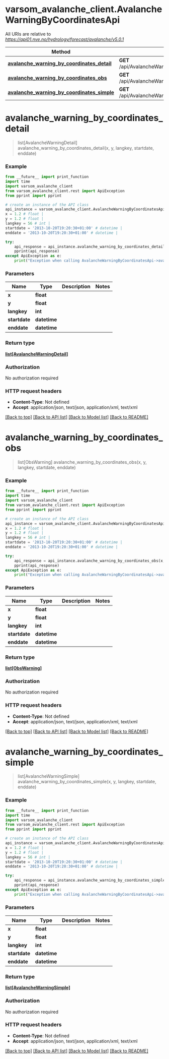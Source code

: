 # varsom_avalanche_client.AvalancheWarningByCoordinatesApi

All URIs are relative to *https://api01.nve.no/hydrology/forecast/avalanche/v5.0.1*

Method | HTTP request | Description
------------- | ------------- | -------------
[**avalanche_warning_by_coordinates_detail**](AvalancheWarningByCoordinatesApi.md#avalanche_warning_by_coordinates_detail) | **GET** /api/AvalancheWarningByCoordinates/Detail/{x}/{y}/{langkey}/{startdate}/{enddate} | 
[**avalanche_warning_by_coordinates_obs**](AvalancheWarningByCoordinatesApi.md#avalanche_warning_by_coordinates_obs) | **GET** /api/AvalancheWarningByCoordinates/Obs/{x}/{y}/{langkey}/{startdate}/{enddate} | 
[**avalanche_warning_by_coordinates_simple**](AvalancheWarningByCoordinatesApi.md#avalanche_warning_by_coordinates_simple) | **GET** /api/AvalancheWarningByCoordinates/Simple/{x}/{y}/{langkey}/{startdate}/{enddate} | 

# **avalanche_warning_by_coordinates_detail**
> list[AvalancheWarningDetail] avalanche_warning_by_coordinates_detail(x, y, langkey, startdate, enddate)



### Example
```python
from __future__ import print_function
import time
import varsom_avalanche_client
from varsom_avalanche_client.rest import ApiException
from pprint import pprint

# create an instance of the API class
api_instance = varsom_avalanche_client.AvalancheWarningByCoordinatesApi()
x = 1.2 # float | 
y = 1.2 # float | 
langkey = 56 # int | 
startdate = '2013-10-20T19:20:30+01:00' # datetime | 
enddate = '2013-10-20T19:20:30+01:00' # datetime | 

try:
    api_response = api_instance.avalanche_warning_by_coordinates_detail(x, y, langkey, startdate, enddate)
    pprint(api_response)
except ApiException as e:
    print("Exception when calling AvalancheWarningByCoordinatesApi->avalanche_warning_by_coordinates_detail: %s\n" % e)
```

### Parameters

Name | Type | Description  | Notes
------------- | ------------- | ------------- | -------------
 **x** | **float**|  | 
 **y** | **float**|  | 
 **langkey** | **int**|  | 
 **startdate** | **datetime**|  | 
 **enddate** | **datetime**|  | 

### Return type

[**list[AvalancheWarningDetail]**](AvalancheWarningDetail.md)

### Authorization

No authorization required

### HTTP request headers

 - **Content-Type**: Not defined
 - **Accept**: application/json, text/json, application/xml, text/xml

[[Back to top]](#) [[Back to API list]](../README.md#documentation-for-api-endpoints) [[Back to Model list]](../README.md#documentation-for-models) [[Back to README]](../README.md)

# **avalanche_warning_by_coordinates_obs**
> list[ObsWarning] avalanche_warning_by_coordinates_obs(x, y, langkey, startdate, enddate)



### Example
```python
from __future__ import print_function
import time
import varsom_avalanche_client
from varsom_avalanche_client.rest import ApiException
from pprint import pprint

# create an instance of the API class
api_instance = varsom_avalanche_client.AvalancheWarningByCoordinatesApi()
x = 1.2 # float | 
y = 1.2 # float | 
langkey = 56 # int | 
startdate = '2013-10-20T19:20:30+01:00' # datetime | 
enddate = '2013-10-20T19:20:30+01:00' # datetime | 

try:
    api_response = api_instance.avalanche_warning_by_coordinates_obs(x, y, langkey, startdate, enddate)
    pprint(api_response)
except ApiException as e:
    print("Exception when calling AvalancheWarningByCoordinatesApi->avalanche_warning_by_coordinates_obs: %s\n" % e)
```

### Parameters

Name | Type | Description  | Notes
------------- | ------------- | ------------- | -------------
 **x** | **float**|  | 
 **y** | **float**|  | 
 **langkey** | **int**|  | 
 **startdate** | **datetime**|  | 
 **enddate** | **datetime**|  | 

### Return type

[**list[ObsWarning]**](ObsWarning.md)

### Authorization

No authorization required

### HTTP request headers

 - **Content-Type**: Not defined
 - **Accept**: application/json, text/json, application/xml, text/xml

[[Back to top]](#) [[Back to API list]](../README.md#documentation-for-api-endpoints) [[Back to Model list]](../README.md#documentation-for-models) [[Back to README]](../README.md)

# **avalanche_warning_by_coordinates_simple**
> list[AvalancheWarningSimple] avalanche_warning_by_coordinates_simple(x, y, langkey, startdate, enddate)



### Example
```python
from __future__ import print_function
import time
import varsom_avalanche_client
from varsom_avalanche_client.rest import ApiException
from pprint import pprint

# create an instance of the API class
api_instance = varsom_avalanche_client.AvalancheWarningByCoordinatesApi()
x = 1.2 # float | 
y = 1.2 # float | 
langkey = 56 # int | 
startdate = '2013-10-20T19:20:30+01:00' # datetime | 
enddate = '2013-10-20T19:20:30+01:00' # datetime | 

try:
    api_response = api_instance.avalanche_warning_by_coordinates_simple(x, y, langkey, startdate, enddate)
    pprint(api_response)
except ApiException as e:
    print("Exception when calling AvalancheWarningByCoordinatesApi->avalanche_warning_by_coordinates_simple: %s\n" % e)
```

### Parameters

Name | Type | Description  | Notes
------------- | ------------- | ------------- | -------------
 **x** | **float**|  | 
 **y** | **float**|  | 
 **langkey** | **int**|  | 
 **startdate** | **datetime**|  | 
 **enddate** | **datetime**|  | 

### Return type

[**list[AvalancheWarningSimple]**](AvalancheWarningSimple.md)

### Authorization

No authorization required

### HTTP request headers

 - **Content-Type**: Not defined
 - **Accept**: application/json, text/json, application/xml, text/xml

[[Back to top]](#) [[Back to API list]](../README.md#documentation-for-api-endpoints) [[Back to Model list]](../README.md#documentation-for-models) [[Back to README]](../README.md)

